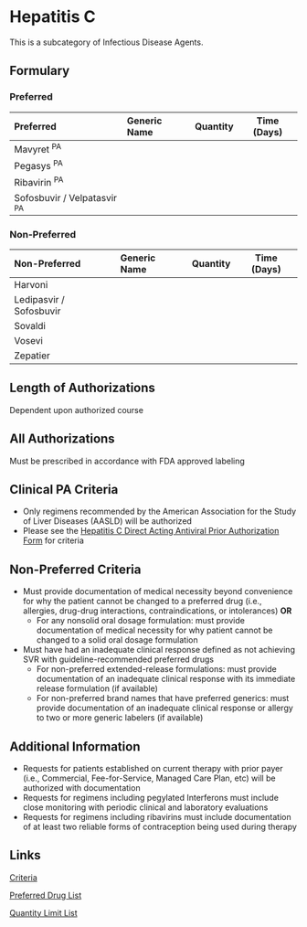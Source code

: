 # Hepatitis C

This is a subcategory of Infectious Disease Agents.

## Formulary

### Preferred

| Preferred                 | Generic Name | Quantity | Time (Days) |
| :------------------------ | :----------- | :------: | :---------: |
| Mavyret <sup>PA</sup>          |              |          |             |
| Pegasys <sup>PA</sup>               |              |          |             |
| Ribavirin <sup>PA</sup>             |              |          |             |
| Sofosbuvir / Velpatasvir <sup>PA</sup> |              |          |             |

### Non-Preferred

| Non-Preferred                       | Generic Name | Quantity | Time (Days) |
| :---------------------------------- | :----------- | :------: | :---------: |
| Harvoni |              |          |             |
| Ledipasvir / Sofosbuvir               |              |          |             |
| Sovaldi                             |              |          |             |
| Vosevi                              |              |          |             |
| Zepatier                            |              |          |             |

## Length of Authorizations

Dependent upon authorized course

## All Authorizations

Must be prescribed in accordance with FDA approved labeling

## Clinical PA Criteria

- Only regimens recommended by the American Association for the Study of Liver Diseases (AASLD) will be authorized
- Please see the [Hepatitis C Direct Acting Antiviral Prior Authorization Form](https://pharmacy.medicaid.ohio.gov/sites/default/files/HepC_PA_Form_20211119.pdf#overlay-context=prior-authorization) for criteria 

## Non-Preferred Criteria

- Must provide documentation of medical necessity beyond convenience for why the patient cannot be changed to a preferred drug (i.e., allergies, drug-drug interactions, contraindications, or intolerances) **OR**
    - For any nonsolid oral dosage formulation: must provide documentation of medical necessity for why patient cannot be changed to a solid oral dosage formulation
- Must have had an inadequate clinical response defined as not achieving SVR with guideline-recommended preferred drugs
    - For non-preferred extended-release formulations: must provide documentation of an inadequate clinical response with its immediate release formulation (if available)
    - For non-preferred brand names that have preferred generics: must provide documentation of an inadequate clinical response or allergy to two or more generic labelers (if available)

## Additional Information

- Requests for patients established on current therapy with prior payer (i.e., Commercial, Fee-for-Service, Managed Care Plan, etc) will be authorized with documentation
- Requests for regimens including pegylated Interferons must include close monitoring with periodic clinical and laboratory evaluations
- Requests for regimens including ribavirins must include documentation of at least two reliable forms of contraception being used during therapy

## Links

[Criteria](https://pharmacy.medicaid.ohio.gov/sites/default/files/20230101_UPDL%20_Criteria_APPROVED.pdf#page=81)

[Preferred Drug List](https://pharmacy.medicaid.ohio.gov/sites/default/files/20230101_UPDL_APPROVED_12.13.22.pdf#page=27)

[Quantity Limit List](https://pharmacy.medicaid.ohio.gov/sites/default/files/20230101_Ohio_Medicaid_Quantity_Document_APPROVED.pdf)
